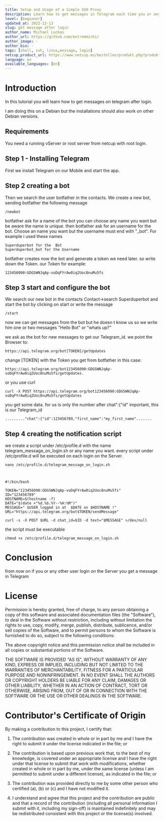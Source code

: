 ```yaml
---
title: Setup and Usage of a Simple SSH Proxy
description: Learn how to get messages in Telegram each time you or any other login on your server.
level: [beginner] 
updated_at: 2022-12-13
slug: get message after login
author_name: Michael Luckas
author_url: https://github.com/extremmichi/
author_image: -
author_bio: -
tags: [shell, ssh, linux,message, login] 
netcup_product_url: https://www.netcup.eu/bestellen/produkt.php?produkt=2991
language: en
available_languages: [en]
---
```

# Introduction

In this tutorial you will learn how to get messages on telegram after login.

I am doing this on a Debian  but the installations should also work on other Debian versions.


## Requirements

You need a running vServer or root server from netcup with root login.

## Step 1 - Installing Telegram
First we install Telegram on our Mobile and start the app.

## Step 2  creating a bot
Then we search the user botfather in the contacts.
We create a new bot, sending botfather the following message


    /newbot

 botfather ask for a name of the bot
you can choose any name you want but be aware the name is unique.
then botfather ask for an username for the bot. Choose an name you want 
but the username must end with "_bot". 
For example i used these names
 

    Superduperbot for the  Bot
    Superduperbot_bot for the Username

    
botfather creates now the bot and generate a token we need later.
so write down the Token.
our Token for example:

    123456090:GDGSWNJqAp-voDqFYrAw0iq2Uoc8nuMu5fs

     
## Step 3 start and configure the bot

We search our new bot in the contacts
Contact->search Superduperbot and start the bot by clicking on start or write the message 


    /start

now we can get messages from the bot but he doesn t know us so we write him one or two messages
"Hello Bot" or "whats up?"

we ask as the bot for new messages to get our Telegram_id.
we point the Browser to:


    https://api.telegram.org/bot[TOKEN]/getUpdates

     

change [TOKEN] with the Token you get from botfather
in this case:

    https://api.telegram.org/bot123456090:GDGSWNJqAp-voDqFYrAw0iq2Uoc8nuMu5fs/getUpdates.

     

or you use curl

    curl -X POST https://api.telegram.org/bot123456090:GDGSWNJqAp-voDqFYrAw0iq2Uoc8nuMu5fs/getUpdates

     
you get some data.
for us is only the number after chat":{"id" important,
this is our Telegram_id

    ........."chat":{"id":123456789,"first_name":"my_first_name".......

     
## Step 4 creating the notification script

we create a script under /etc/profile.d with the name telegram_message_on_login.sh or any name you want.
every script under /etc/profile.d will be executed on each login on the Server.

    nano /etc/profile.d/telegram_message_on_login.sh

     

    #!/bin/bash

    TOKEN="123456090:GDGSWNJqAp-voDqFYrAw0iq2Uoc8nuMu5fs"
    ID="123456789"
    HOSTNAME=$(hostname -f)
    DATE="$(date +"%d.%b.%Y--%H:%M")"
    MESSAGE=" $USER logged in at  $DATE on $HOSTNAME !"
    URL="https://api.telegram.org/bot$TOKEN/sendMessage"

    curl -s -X POST $URL -d chat_id=$ID -d text="$MESSAGE" >/dev/null

     

the script must be executable

    chmod +x /etc/profile.d/telegram_message_on_login.sh

# Conclusion
from now on if you or any other user login on the Server 
you get a message in Telegram 



# License

Permission is hereby granted, free of charge, to any person obtaining a copy
of this software and associated documentation files (the "Software"), to deal
in the Software without restriction, including without limitation the rights
to use, copy, modify, merge, publish, distribute, sublicence, and/or sell
copies of the Software, and to permit persons to whom the Software is
furnished to do so, subject to the following conditions:

The above copyright notice and this permission notice shall be included in all
copies or substantial portions of the Software.

THE SOFTWARE IS PROVIDED "AS IS", WITHOUT WARRANTY OF ANY KIND, EXPRESS OR
IMPLIED, INCLUDING BUT NOT LIMITED TO THE WARRANTIES OF MERCHANTABILITY,
FITNESS FOR A PARTICULAR PURPOSE AND NONINFRINGEMENT. IN NO EVENT SHALL THE
AUTHORS OR COPYRIGHT HOLDERS BE LIABLE FOR ANY CLAIM, DAMAGES OR OTHER
LIABILITY, WHETHER IN AN ACTION OF CONTRACT, TORT OR OTHERWISE, ARISING FROM,
OUT OF OR IN CONNECTION WITH THE SOFTWARE OR THE USE OR OTHER DEALINGS IN THE
SOFTWARE.

# Contributor's Certificate of Origin

By making a contribution to this project, I certify that:

1.  The contribution was created in whole or in part by me and I have the right to submit it under the license indicated in the file; or

2.  The contribution is based upon previous work that, to the best of my knowledge, is covered under an appropriate license and I have the right under that license to submit that work with modifications, whether created in whole or in part by me, under the same license (unless I am permitted to submit under a different license), as indicated in the file; or

3.  The contribution was provided directly to me by some other person who certified (a), (b) or (c) and I have not modified it.

4.  I understand and agree that this project and the contribution are public and that a record of the contribution (including all personal information I submit with it, including my sign-off) is maintained indefinitely and may be redistributed consistent with this project or the license(s) involved.
